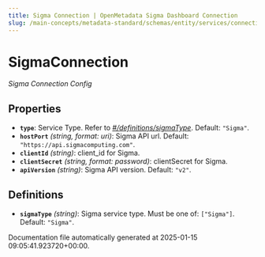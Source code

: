 ```yaml
---
title: Sigma Connection | OpenMetadata Sigma Dashboard Connection
slug: /main-concepts/metadata-standard/schemas/entity/services/connections/dashboard/sigmaconnection
---
```


# SigmaConnection

*Sigma Connection Config*

## Properties

- **`type`**: Service Type. Refer to *[#/definitions/sigmaType](#definitions/sigmaType)*. Default: `"Sigma"`.
- **`hostPort`** *(string, format: uri)*: Sigma API url. Default: `"https://api.sigmacomputing.com"`.
- **`clientId`** *(string)*: client_id for Sigma.
- **`clientSecret`** *(string, format: password)*: clientSecret for Sigma.
- **`apiVersion`** *(string)*: Sigma API version. Default: `"v2"`.
## Definitions

- **`sigmaType`** *(string)*: Sigma service type. Must be one of: `["Sigma"]`. Default: `"Sigma"`.


Documentation file automatically generated at 2025-01-15 09:05:41.923720+00:00.
